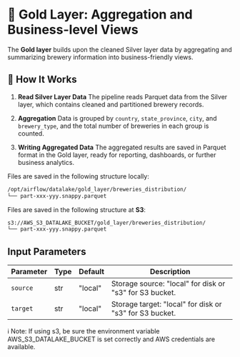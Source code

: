 # 🏅 Gold Layer: Aggregation and Business-level Views

The **Gold layer** builds upon the cleaned Silver layer data by aggregating and summarizing brewery information into
business-friendly views.

## 🔧 How It Works

1. **Read Silver Layer Data**
The pipeline reads Parquet data from the Silver layer, which contains cleaned and partitioned brewery records.

2. **Aggregation**
Data is grouped by `country`, `state_province`, `city`, and `brewery_type`, and the total number of breweries in each
group is counted.

3. **Writing Aggregated Data**
The aggregated results are saved in Parquet format in the Gold layer, ready for reporting, dashboards, or further
business analytics.

Files are saved in the following structure locally:
```bash
/opt/airflow/datalake/gold_layer/breweries_distribution/
└── part-xxx-yyy.snappy.parquet
```

Files are saved in the following structure at **S3**:
```bash
s3://AWS_S3_DATALAKE_BUCKET/gold_layer/breweries_distribution/
└── part-xxx-yyy.snappy.parquet
```

## Input Parameters

| Parameter | Type | Default | Description                                             |
|-----------|------|---------|---------------------------------------------------------|
| `source`  | str  | "local" | Storage source: "local" for disk or "s3" for S3 bucket. |
| `target`  | str  | "local" | Storage target: "local" for disk or "s3" for S3 bucket. |


ℹ️ Note: If using s3, be sure the environment variable AWS_S3_DATALAKE_BUCKET is set correctly and AWS credentials
are available.

